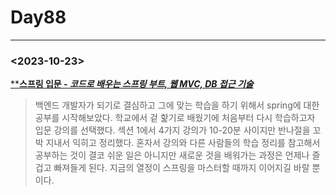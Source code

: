# Day88

---

### <2023-10-23>

[****스프링 입문 - *코드로 배우는 스프링 부트, 웹 MVC, DB 접근 기술***](https://www.notion.so/MVC-DB-e7a1a27b81d343c7a5ba5c8d2aeedd18?pvs=21)

> 백엔드 개발자가 되기로 결심하고 그에 맞는 학습을 하기 위해서 spring에 대한 공부를 시작해보았다. 학교에서 겉 핥기로 배웠기에 처음부터 다시 학습하고자 입문 강의를 선택했다. 섹션 1에서 4가지 강의가 10-20분 사이지만 반나절을 꼬박 지내서 익히고 정리했다. 혼자서 강의와 다른 사람들의 학습 정리를 참고해서 공부하는 것이 결코 쉬운 일은 아니지만 새로운 것을 배워가는 과정은 언제나 즐겁고 빠져들게 된다. 지금의 열정이 스프링을 마스터할 때까지 이어지길 바랄 뿐이다.
>